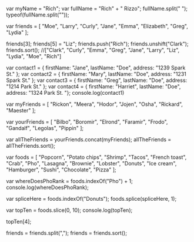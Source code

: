var myName = "Rich";
var fullName = "Rich" + " Rizzo";
fullName.split(" ");
typeof(fullName.split(""));

var friends = [
  "Moe",
  "Larry",
  "Curly",
  "Jane",
  "Emma",
  "Elizabeth",
  "Greg",
  "Lydia"
];

friends[3];
friends[5] = "Liz";
friends.push("Rich");
friends.unshift("Clark");
friends.sort();
//["Clark", "Curly", "Emma", "Greg", "Jane", "Larry", "Liz", "Lydia", "Moe", "Rich"]

var contact1 = { firstName: "Jane", lastName: "Doe", address: "1239 Spark St." };
var contact2 = { firstName: "Mary", lastName: "Doe", address: "1231 Spark St." };
var contact3 = { firstName: "Greg", lastName: "Doe", address: "1214 Park St." };
var contact4 = { firstName: "Harriet", lastName: "Doe", address: "1324 Park St. "};
console.log(contact1) 

var myFriends = [
  "Rickon",
  "Meera",
  "Hodor",
  "Jojen",
  "Osha",
  "Rickard",
  "Maester"
];

var yourFriends = [
  "Bilbo",
  "Boromir",
  "Elrond",
  "Faramir",
  "Frodo",
  "Gandalf",
  "Legolas",
  "Pippin"
];

var allTheFriends = yourFriends.concat(myFriends);
allTheFriends = allTheFriends.sort();

var foods = [
  "Popcorn",
  "Potato chips",
  "Shrimp",
  "Tacos",
  "French toast",
  "Crab",
  "Pho",
  "Lasagna",
  "Brownie",
  "Lobster",
  "Donuts",
  "Ice cream",
  "Hamburger",
  "Sushi",
  "Chocolate",
  "Pizza"
];

var whereDoesPhoRank = foods.indexOf("Pho") + 1;
console.log(whereDoesPhoRank);

var spliceHere = foods.indexOf("Donuts");
foods.splice(spliceHere, 1);

var topTen = foods.slice(0, 10);
console.log(topTen);

topTen[4];

friends = friends.split(",");
friends = friends.sort();



